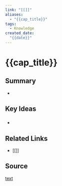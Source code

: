 ```yaml
---
link: "[[]]"
aliases: 
  - "{{cap_title}}"
tags:
  - Knowledge
created_date:
  "{{date}}"
---
```

# {{cap_title}}
## Summary
- 
## Key Ideas
### 
- 
## Related Links
- [[]]
## Source
[text]()
